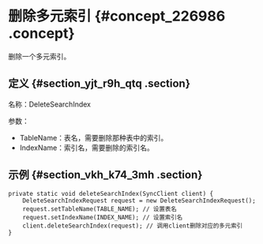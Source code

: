 # 删除多元索引 {#concept_226986 .concept}

删除一个多元索引。

## 定义 {#section_yjt_r9h_qtq .section}

名称：DeleteSearchIndex

参数：

-   TableName：表名，需要删除那种表中的索引。
-   IndexName：索引名，需要删除的索引名。

## 示例 {#section_vkh_k74_3mh .section}

``` {#codeblock_r02_3sk_sz2}
private static void deleteSearchIndex(SyncClient client) {
    DeleteSearchIndexRequest request = new DeleteSearchIndexRequest();
    request.setTableName(TABLE_NAME); // 设置表名
    request.setIndexName(INDEX_NAME); // 设置索引名
    client.deleteSearchIndex(request); // 调用client删除对应的多元索引
}
```

